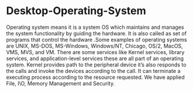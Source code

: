 # Desktop-Operating-System
Operating system means it is a system OS which maintains and manages the system functionality by guiding the hardware. It is also called as set of programs that control the hardware .Some examples of operating systems are UNIX, MS-DOS, MS-Windows, Windows/NT, Chicago, OS/2, MacOS, VMS, MVS, and VM. There are some services like Kernel services, library services, and application-level services these are all part of an operating system. Kernel provides path to the peripheral device it’s also responds to the calls and invoke the devices according to the call. It can terminate a executing process according to the resource requested.
We have applied File, I\O, Memory Management and Security.
